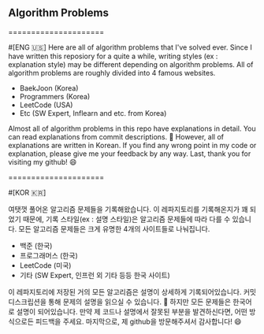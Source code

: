 ## Algorithm Problems
=====================

#[ENG 🇺🇸]
Here are all of algorithm problems that I've solved ever.
Since I have written this reposiory for a quite a while, writing styles (ex : explanation style) may be different depending on algorithm problems.
All of algorithm problems are roughly divided into 4 famous websites.

- BaekJoon (Korea)
- Programmers (Korea)
- LeetCode (USA)
- Etc (SW Expert, Inflearn and etc. from Korea)

Almost all of algorithm problems in this repo have explanations in detail.
You can read explanations from commit descriptions.
🧐 However, all of explanations are written in Korean.
If you find any wrong point in my code or explanation, please give me your feedback by any way.
Last, thank you for visiting my github! 😄

=====================

#[KOR 🇰🇷]

여탯껏 풀어온 알고리즘 문제들을 기록해왔습니다.
이 레파지토리를 기록해온지가 꽤 되었기 때문에, 기록 스타일(ex : 설명 스타일)은 알고리즘 문제들에 따라 다를 수 있습니다.
모든 알고리즘 문제들은 크게 유명한 4개의 사이트들로 나눠집니다.

- 백준 (한국)
- 프로그래머스 (한국)
- LeetCode (미국)
- 기타 (SW Expert, 인프런 외 기타 등등 한국 사이트)

이 레파지토리에 저장된 거의 모든 알고리즘은 설명이 상세하게 기록되어있습니다.
커밋 디스크립션을 통해 문제의 설명을 읽으실 수 있습니다.
🧐 하지만 모든 문제들은 한국어로 설명이 되어있습니다.
만약 제 코드나 설명에서 잘못된 부분을 발견하신다면, 어떤 방식으로든 피드백을 주세요.
마지막으로, 제 github을 방문해주셔서 감사합니다! 😄

